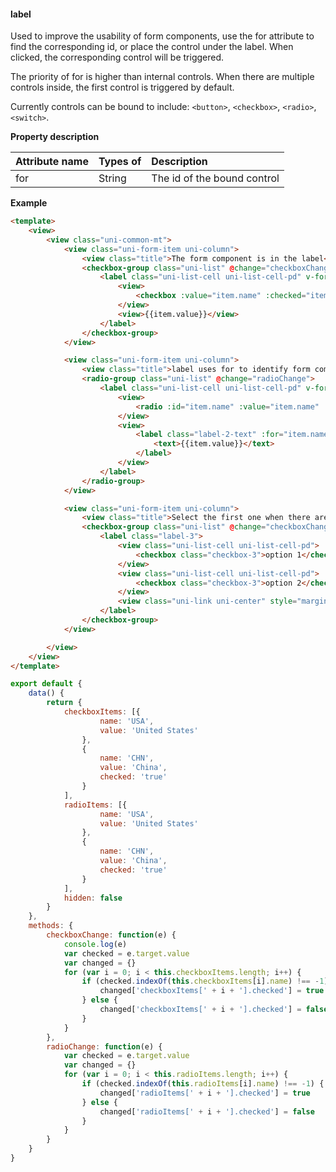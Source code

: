 #### label

Used to improve the usability of form components, use the for attribute to find the corresponding id, or place the control under the label. When clicked, the corresponding control will be triggered.

The priority of for is higher than internal controls. When there are multiple controls inside, the first control is triggered by default.

Currently controls can be bound to include: `<button>`, `<checkbox>`, `<radio>`, `<switch>`.

**Property description**

| Attribute name | Types of | Description                 |
| :------------- | :------- | :-------------------------- |
| for            | String   | The id of the bound control |

**Example**

```html
<template>
	<view>
		<view class="uni-common-mt">
			<view class="uni-form-item uni-column">
				<view class="title">The form component is in the label</view>
				<checkbox-group class="uni-list" @change="checkboxChange">
					<label class="uni-list-cell uni-list-cell-pd" v-for="item in checkboxItems" :key="item.name">
						<view>
							<checkbox :value="item.name" :checked="item.checked"></checkbox>
						</view>
						<view>{{item.value}}</view>
					</label>
				</checkbox-group>
			</view>

			<view class="uni-form-item uni-column">
				<view class="title">label uses for to identify form components</view>
				<radio-group class="uni-list" @change="radioChange">
					<label class="uni-list-cell uni-list-cell-pd" v-for="(item,index) in radioItems" :key="index">
						<view>
							<radio :id="item.name" :value="item.name" :checked="item.checked"></radio>
						</view>
						<view>
							<label class="label-2-text" :for="item.name">
								<text>{{item.value}}</text>
							</label>
						</view>
					</label>
				</radio-group>
			</view>

			<view class="uni-form-item uni-column">
				<view class="title">Select the first one when there are multiple labels</view>
				<checkbox-group class="uni-list" @change="checkboxChange">
					<label class="label-3">
						<view class="uni-list-cell uni-list-cell-pd">
							<checkbox class="checkbox-3">option 1</checkbox>
						</view>
						<view class="uni-list-cell uni-list-cell-pd">
							<checkbox class="checkbox-3">option 2</checkbox>
						</view>
						<view class="uni-link uni-center" style="margin-top:20rpx;">Click the text under the label to select the first checkbox by default</view>
					</label>
				</checkbox-group>
			</view>

		</view>
	</view>
</template>
```

```javascript
export default {
    data() {
        return {
            checkboxItems: [{
                    name: 'USA',
                    value: 'United States'
                },
                {
                    name: 'CHN',
                    value: 'China',
                    checked: 'true'
                }
            ],
            radioItems: [{
                    name: 'USA',
                    value: 'United States'
                },
                {
                    name: 'CHN',
                    value: 'China',
                    checked: 'true'
                }
            ],
            hidden: false
        }
    },
    methods: {
        checkboxChange: function(e) {
            console.log(e)
            var checked = e.target.value
            var changed = {}
            for (var i = 0; i < this.checkboxItems.length; i++) {
                if (checked.indexOf(this.checkboxItems[i].name) !== -1) {
                    changed['checkboxItems[' + i + '].checked'] = true
                } else {
                    changed['checkboxItems[' + i + '].checked'] = false
                }
            }
        },
        radioChange: function(e) {
            var checked = e.target.value
            var changed = {}
            for (var i = 0; i < this.radioItems.length; i++) {
                if (checked.indexOf(this.radioItems[i].name) !== -1) {
                    changed['radioItems[' + i + '].checked'] = true
                } else {
                    changed['radioItems[' + i + '].checked'] = false
                }
            }
        }
    }
}
```
